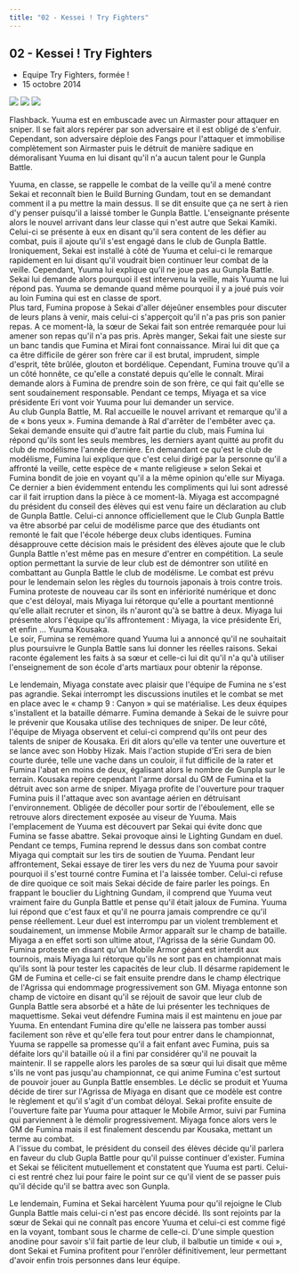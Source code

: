 ```yaml
---
title: "02 - Kessei ! Try Fighters"
---
```


02 - Kessei ! Try Fighters
--------------------------


* Equipe Try Fighters, formée !
* 15 octobre 2014


![](/images/stories/saga/gundambftry/episodes/02-1.jpg) ![](/images/stories/saga/gundambftry/episodes/02-2.jpg) ![](/images/stories/saga/gundambftry/episodes/02-3.jpg)


Flashback. Yuuma est en embuscade avec un Airmaster pour attaquer en sniper. Il se fait alors repérer par son adversaire et il est obligé de s'enfuir. Cependant, son adversaire déploie des Fangs pour l'attaquer et immobilise complètement son Airmaster puis le détruit de manière sadique en démoralisant Yuuma en lui disant qu'il n'a aucun talent pour le Gunpla Battle.   
  
Yuuma, en classe, se rappelle le combat de la veille qu'il a mené contre Sekai et reconnaît bien le Build Burning Gundam, tout en se demandant comment il a pu mettre la main dessus. Il se dit ensuite que ça ne sert à rien d'y penser puisqu'il a laissé tomber le Gunpla Battle. L'enseignante présente alors le nouvel arrivant dans leur classe qui n'est autre que Sekai Kamiki. Celui-ci se présente à eux en disant qu'il sera content de les défier au combat, puis il ajoute qu'il s'est engagé dans le club de Gunpla Battle. Ironiquement, Sekai est installé à côté de Yuuma et celui-ci le remarque rapidement en lui disant qu'il voudrait bien continuer leur combat de la veille. Cependant, Yuuma lui explique qu'il ne joue pas au Gunpla Battle. Sekai lui demande alors pourquoi il est intervenu la veille, mais Yuuma ne lui répond pas. Yuuma se demande quand même pourquoi il y a joué puis voir au loin Fumina qui est en classe de sport.   
Plus tard, Fumina propose à Sekai d'aller déjeûner ensembles pour discuter de leurs plans à venir, mais celui-ci s'apperçoit qu'il n'a pas pris son panier repas. A ce moment-là, la sœur de Sekai fait son entrée remarquée pour lui amener son repas qu'il n'a pas pris. Après manger, Sekai fait une sieste sur un banc tandis que Fumina et Mirai font connaissance. Mirai lui dit que ça ca être difficile de gérer son frère car il est brutal, imprudent, simple d'esprit, tête brûlée, glouton et bordélique. Cependant, Fumina trouve qu'il a un côté honnête, ce qu'elle a constaté depuis qu'elle le connaît. Mirai demande alors à Fumina de prendre soin de son frère, ce qui fait qu'elle se sent soudainement responsable. Pendant ce temps, Miyaga et sa vice présidente Eri vont voir Yuuma pour lui demander un service.   
Au club Gunpla Battle, M. Ral accueille le nouvel arrivant et remarque qu'il a de « bons yeux ». Fumina demande à Ral d'arrêter de l'embêter avec ça. Sekai demande ensuite qui d'autre fait partie du club, mais Fumina lui répond qu'ils sont les seuls membres, les derniers ayant quitté au profit du club de modélisme l'année dernière. En demandant ce qu'est le club de modélisme, Fumina lui explique que c'est celui dirigé par la personne qu'il a affronté la veille, cette espèce de « mante religieuse » selon Sekai et Fumina bondit de joie en voyant qu'il a la même opinion qu'elle sur Miyaga. Ce dernier a bien évidemment entendu les compliments qui lui sont adressé car il fait irruption dans la pièce à ce moment-là. Miyaga est accompagné du président du conseil des élèves qui est venu faire un déclaration au club de Gunpla Battle. Celui-ci annonce officiellement que le Club Gunpla Battle va être absorbé par celui de modélisme parce que des étudiants ont remonté le fait que l'école héberge deux clubs identiques. Fumina désapprouve cette décision mais le président des élèves ajoute que le club Gunpla Battle n'est même pas en mesure d'entrer en compétition. La seule option permettant la survie de leur club est de démontrer son utilité en combattant au Gunpla Battle le club de modélisme. Le combat est prévu pour le lendemain selon les règles du tournois japonais à trois contre trois. Fumina proteste de nouveau car ils sont en infériorité numérique et donc que c'est déloyal, mais Miyaga lui rétorque qu'elle a pourtant mentionné qu'elle allait recruter et sinon, ils n'auront qu'à se battre à deux. Miyaga lui présente alors l'équipe qu'ils affrontement : Miyaga, la vice présidente Eri, et enfin … Yuuma Kousaka.   
Le soir, Fumina se remémore quand Yuuma lui a annoncé qu'il ne souhaitait plus poursuivre le Gunpla Battle sans lui donner les réelles raisons. Sekai raconte également les faits à sa sœur et celle-ci lui dit qu'il n'a qu'à utiliser l'enseignement de son école d'arts martiaux pour obtenir la réponse.   
  
Le lendemain, Miyaga constate avec plaisir que l'équipe de Fumina ne s'est pas agrandie. Sekai interrompt les discussions inutiles et le combat se met en place avec le « champ 9 : Canyon » qui se matérialise. Les deux équipes s'installent et la bataille démarre. Fumina demande à Sekai de le suivre pour le prévenir que Kousaka utilise des techniques de sniper. De leur côté, l'équipe de Miyaga observent et celui-ci comprend qu'ils ont peur des talents de sniper de Kousaka. Eri dit alors qu'elle va tenter une ouverture et se lance avec son Hobby Hizak. Mais l'action stupide d'Eri sera de bien courte durée, telle une vache dans un couloir, il fut difficile de la rater et Fumina l'abat en moins de deux, égalisant alors le nombre de Gunpla sur le terrain. Kousaka repère cependant l'arme dorsal du GM de Fumina et la détruit avec son arme de sniper. Miyaga profite de l'ouverture pour traquer Fumina puis il l'attaque avec son avantage aérien en détruisant l'environnement. Obligée de décoller pour sortir de l'éboulement, elle se retrouve alors directement exposée au viseur de Yuuma. Mais l'emplacement de Yuuma est découvert par Sekai qui évite donc que Fumina se fasse abattre. Sekai provoque ainsi le Lighting Gundam en duel. Pendant ce temps, Fumina reprend le dessus dans son combat contre Miyaga qui comptait sur les tirs de soutien de Yuuma. Pendant leur affrontement, Sekai essaye de tirer les vers du nez de Yuuma pour savoir pourquoi il s'est tourné contre Fumina et l'a laissée tomber. Celui-ci refuse de dire quoique ce soit mais Sekai décide de faire parler les poings. En frappant le bouclier du Lightning Gundam, il comprend que Yuuma veut vraiment faire du Gunpla Battle et pense qu'il était jaloux de Fumina. Yuuma lui répond que c'est faux et qu'il ne pourra jamais comprendre ce qu'il pense réellement. Leur duel est interrompu par un violent tremblement et soudainement, un immense Mobile Armor apparaît sur le champ de bataille. Miyaga a en effet sorti son ultime atout, l'Agrissa de la série Gundam 00. Fumina proteste en disant qu'un Mobile Armor géant est interdit aux tournois, mais Miyaga lui rétorque qu'ils ne sont pas en championnat mais qu'ils sont là pour tester les capacités de leur club. Il désarme rapidement le GM de Fumina et celle-ci se fait ensuite prendre dans le champ électrique de l'Agrissa qui endommage progressivement son GM. Miyaga entonne son champ de victoire en disant qu'il se réjouit de savoir que leur club de Gunpla Battle sera absorbé et a hâte de lui présenter les techniques de maquettisme. Sekai veut défendre Fumina mais il est maintenu en joue par Yuuma. En entendant Fumina dire qu'elle ne laissera pas tomber aussi facilement son rêve et qu'elle fera tout pour entrer dans le championnat, Yuuma se rappelle sa promesse qu'il a fait enfant avec Fumina, puis sa défaite lors qu'il bataille où il a fini par considérer qu'il ne pouvait la maintenir. Il se rappelle alors les paroles de sa sœur qui lui disait que même s'ils ne vont pas jusqu'au championnat, ce qui anime Fumina c'est surtout de pouvoir jouer au Gunpla Battle ensembles. Le déclic se produit et Yuuma décide de tirer sur l'Agrissa de Miyaga en disant que ce modèle est contre le règlement et qu'il s'agit d'un combat déloyal. Sekai profite ensuite de l'ouverture faite par Yuuma pour attaquer le Mobile Armor, suivi par Fumina qui parviennent à le démolir progressivement. Miyaga fonce alors vers le GM de Fumina mais il est finalement descendu par Kousaka, mettant un terme au combat.   
A l'issue du combat, le président du conseil des élèves décide qu'il parlera en faveur du club Gupla Battle pour qu'il puisse continuer d'exister. Fumina et Sekai se félicitent mutuellement et constatent que Yuuma est parti. Celui-ci est rentré chez lui pour faire le point sur ce qu'il vient de se passer puis qu'il décide qu'il se battra avec son Gunpla.   
  
Le lendemain, Fumina et Sekai harcèlent Yuuma pour qu'il rejoigne le Club Gunpla Battle mais celui-ci n'est pas encore décidé. Ils sont rejoints par la sœur de Sekai qui ne connaît pas encore Yuuma et celui-ci est comme figé en la voyant, tombant sous le charme de celle-ci. D'une simple question anodine pour savoir s'il fait partie de leur club, il balbutie un timide « oui », dont Sekai et Fumina profitent pour l'enrôler définitivement, leur permettant d'avoir enfin trois personnes dans leur équipe.

